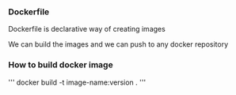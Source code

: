 ### Dockerfile

Dockerfile is declarative way of creating images

We can build the images and we can push to any docker repository

### How to build docker image
'''
docker build -t image-name:version .
'''

